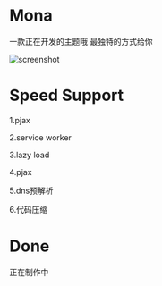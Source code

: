 # Mona
一款正在开发的主题哦 最独特的方式给你

![screenshot](https://cdn.jsdelivr.net/gh/Mlikiowa/Mona/screenshot.png)
# Speed Support
1.pjax 

2.service worker

3.lazy load

4.pjax

5.dns预解析

6.代码压缩
# Done
正在制作中
